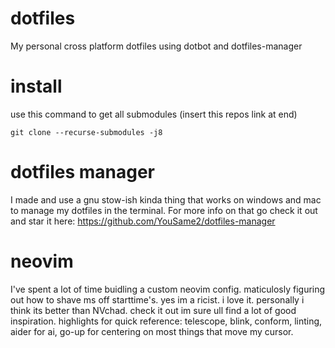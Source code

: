 # dotfiles

My personal cross platform dotfiles using dotbot and dotfiles-manager

# install

use this command to get all submodules (insert this repos link at end)

```
git clone --recurse-submodules -j8
```

# dotfiles manager

I made and use a gnu stow-ish kinda thing that works on windows and mac to manage my dotfiles in the terminal. For more info on that go check it out and star it here: https://github.com/YouSame2/dotfiles-manager

# neovim

I've spent a lot of time buidling a custom neovim config. maticulosly figuring out how to shave ms off starttime's. yes im a ricist. i love it. personally i think its better than NVchad. check it out im sure ull find a lot of good inspiration. highlights for quick reference: telescope, blink, conform, linting, aider for ai, go-up for centering on most things that move my cursor.

